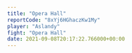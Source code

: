 ```yaml
---
title: "Opera Hall"
reportCode: "8xYj6HGhaczKw1My"
player: "Aslandy"
fight: "Opera Hall"
date: 2021-09-08T20:17:22.766000+00:00
---
```

